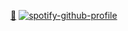 [🐛](https://www.youtube.com/watch?v=fC7oUOUEEi4) 
[![spotify-github-profile](https://spotify-github-profile.vercel.app/api/view?uid=31zucmt2i6zwpqump5tcn6v73pie&cover_image=true&theme=natemoo-re&show_offline=true&background_color=000000&interchange=true&bar_color=72ca98&bar_color_cover=true)](https://github.com/kittinan/spotify-github-profile)
